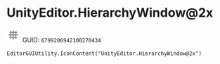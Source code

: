 # UnityEditor.HierarchyWindow@2x
![](/img/UnityEditor.HierarchyWindow@2x.png)
GUID: `6799206942100270434`
```
EditorGUIUtility.IconContent("UnityEditor.HierarchyWindow@2x")
```
